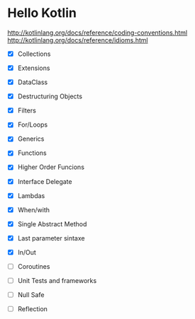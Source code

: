 # Hello Kotlin

http://kotlinlang.org/docs/reference/coding-conventions.html
http://kotlinlang.org/docs/reference/idioms.html

+ [x] Collections
+ [x] Extensions
+ [x] DataClass
+ [x] Destructuring Objects
+ [x] Filters
+ [x] For/Loops
+ [x] Generics
+ [x] Functions
+ [x] Higher Order Funcions
+ [x] Interface Delegate
+ [x] Lambdas
+ [x] When/with
+ [x] Single Abstract Method
+ [x] Last parameter sintaxe
+ [x] In/Out

+ [ ] Coroutines
+ [ ] Unit Tests and frameworks
+ [ ] Null Safe
+ [ ] Reflection
